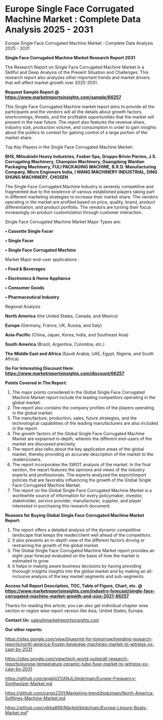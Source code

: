 # Europe Single Face Corrugated Machine Market : Complete Data Analysis 2025 - 2031
 Europe Single Face Corrugated Machine Market : Complete Data Analysis 2025 - 2031

<strong>Single Face Corrugated Machine Market Research Report 2031</strong>

The Research Report on Single Face Corrugated Machine Market is a Skillful and Deep Analysis of the Present Situation and Challenges. This research report also analyzes other important trends and market drivers that will affect market growth over 2025-2031.

<strong>Request Sample Report @ <a href=https://www.marketreportsinsights.com/sample/66257>https://www.marketreportsinsights.com/sample/66257</a></strong>

This Single Face Corrugated Machine market report aims to provide all the participants and the vendors will all the details about growth factors, shortcomings, threats, and the profitable opportunities that the market will present in the near future. The report also features the revenue share, industry size, production volume, and consumption in order to gain insights about the politics to contest for gaining control of a large portion of the market share.

Top Key Players in the Single Face Corrugated Machine Market:

<strong>BHS, Mitsubishi Heavy Industries, Fosber Spa, Gruppo Brivio Pierino, J.S. Corrugating Machinery, Champion Machinery, Guangdong Wanlian Packaging Machinery, FULI PACKAGING MACHINE, B.R.D. Manufacturing Company, Micro Engineers India, I WANG MACHINERY INDUSTRIAL, DING SHUNG MACHINERY, CHOSEN</strong>

The Single Face Corrugated Machine Industry is severely competitive and fragmented due to the existence of various established players taking part in different marketing strategies to increase their market share. The vendors operating in the market are profiled based on price, quality, brand, product differentiation, and product portfolio. The vendors are turning their focus increasingly on product customization through customer interaction.

Single Face Corrugated Machine Market Major Types are:

<strong>• Cassette Single Facer

• Single Facer

• Single Face Corrugated Machine</strong>

Market Major end-user applications :

<strong>• Food & Beverages

• Electronics & Home Appliance

• Consumer Goods

• Pharmaceutical Industry</strong>

Regional Analysis

</u><strong><b>North America</b></strong> (the United States, Canada, and Mexico)

<strong><b>Europe </b></strong>(Germany, France, UK, Russia, and Italy)

<strong><b>Asia-Pacific</b></strong> (China, Japan, Korea, India, and Southeast Asia)

<strong><b>South America</b></strong> (Brazil, Argentina, Colombia, etc.)

<strong><b>The Middle East and Africa</b></strong> (Saudi Arabia, UAE, Egypt, Nigeria, and South Africa)

<strong>Go For Interesting Discount Here: <a href=https://www.marketreportsinsights.com/discount/66257>https://www.marketreportsinsights.com/discount/66257</a></strong>

<strong>Points Covered in The Report:</strong>
<ol>
  <li>The major points considered in the Global Single Face Corrugated Machine Market report include the leading competitors operating in the global market.</li>
  <li>The report also contains the company profiles of the players operating in the global market.</li>
  <li>The manufacture, production, sales, future strategies, and the technological capabilities of the leading manufacturers are also included in the report.</li>
  <li>The growth factors of the Global Single Face Corrugated Machine Market are explained in-depth, wherein the different end-users of the market are discussed precisely.</li>
  <li>The report also talks about the key application areas of the global market, thereby providing an accurate description of the market to the readers/users.</li>
  <li>The report incorporates the SWOT analysis of the market. In the final section, the report features the opinions and views of the industry experts and professionals. The experts analyzed the export/import policies that are favorably influencing the growth of the Global Single Face Corrugated Machine Market.</li>
  <li>The report on the Global Single Face Corrugated Machine Market is a worthwhile source of information for every policymaker, investor, stakeholder, service provider, manufacturer, supplier, and player interested in purchasing this research document.</li>
</ol>
<strong>Reasons for Buying Global Single Face Corrugated Machine Market Report:</strong>

<ol>
  <li>The report offers a detailed analysis of the dynamic competitive landscape that keeps the reader/client well ahead of the competitors.</li>
  <li>It also presents an in-depth view of the different factors driving or restraining the growth of the global market.</li>
  <li>The Global Single Face Corrugated Machine Market report provides an eight-year forecast evaluated on the basis of how the market is estimated to grow.</li>
  <li>It helps in making aware business decisions by having providing thorough insights insights into the global market and by making an all-inclusive analysis of the key market segments and sub-segments.</li>
</ol>
<strong>Access full Report Description, TOC, Table of Figure, Chart, etc. @ <a href=https://www.marketreportsinsights.com/industry-forecast/single-face-corrugated-machine-market-growth-and-size-2021-66257>https://www.marketreportsinsights.com/industry-forecast/single-face-corrugated-machine-market-growth-and-size-2021-66257</a></strong>


Thanks for reading this article; you can also get individual chapter wise section or region wise report version like Asia, United States, Europe.

<strong>Contact Us:</strong>
sales@marketreportsinsights.com

<strong>Our other reports:</strong>

<a href=https://sites.google.com/view/blueprint-for-tomorrow/trending-research-reports/north-america-frozen-beverage-machines-market-to-witness-xx-cagr-by-2031>https://sites.google.com/view/blueprint-for-tomorrow/trending-research-reports/north-america-frozen-beverage-machines-market-to-witness-xx-cagr-by-2031</a>

<a href=https://sites.google.com/view/tech-world-pulse/all-research-reports/europe-temperature-ceramic-tube-fuse-market-to-witness-xx-cagr-by-2031>https://sites.google.com/view/tech-world-pulse/all-research-reports/europe-temperature-ceramic-tube-fuse-market-to-witness-xx-cagr-by-2031</a>

<a href=https://github.com/anjaliiii21/ANJL/blob/main/Europe-Frequency-Synthesizer-Market.md>https://github.com/anjaliiii21/ANJL/blob/main/Europe-Frequency-Synthesizer-Market.md</a>

<a href=https://github.com/cargo2301/Marketing-trend/blob/main/North-America-Softlines-Machine-Market.md>https://github.com/cargo2301/Marketing-trend/blob/main/North-America-Softlines-Machine-Market.md</a>

<a href=https://github.com/vibha898/Market/blob/main/Europe-Leisure-Boats-Market.md>https://github.com/vibha898/Market/blob/main/Europe-Leisure-Boats-Market.md</a>"
